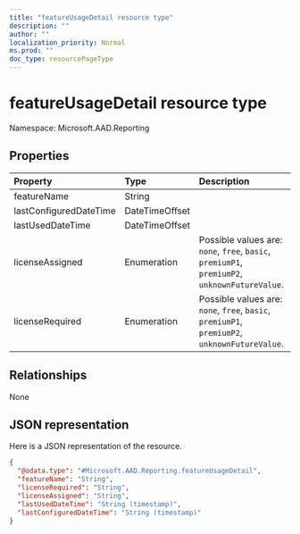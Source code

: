 ```yaml
---
title: "featureUsageDetail resource type"
description: ""
author: ""
localization_priority: Normal
ms.prod: ""
doc_type: resourcePageType
---
```


# featureUsageDetail resource type


Namespace: Microsoft.AAD.Reporting



## Properties
|Property|Type|Description|
|:---|:---|:---|
|featureName|String||
|lastConfiguredDateTime|DateTimeOffset||
|lastUsedDateTime|DateTimeOffset||
|licenseAssigned|Enumeration| Possible values are: `none`, `free`, `basic`, `premiumP1`, `premiumP2`, `unknownFutureValue`.|
|licenseRequired|Enumeration| Possible values are: `none`, `free`, `basic`, `premiumP1`, `premiumP2`, `unknownFutureValue`.|

## Relationships
None

## JSON representation
Here is a JSON representation of the resource.
<!-- {
  "blockType": "resource",
  "@odata.type": "Microsoft.AAD.Reporting.featureUsageDetail"
}
-->
``` json
{
  "@odata.type": "#Microsoft.AAD.Reporting.featureUsageDetail",
  "featureName": "String",
  "licenseRequired": "String",
  "licenseAssigned": "String",
  "lastUsedDateTime": "String (timestamp)",
  "lastConfiguredDateTime": "String (timestamp)"
}
```

